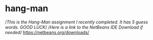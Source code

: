 # hang-man

/*This is the Hang-Man assignment I recently completed. It has 5 guess words. GOOD LUCK*/
/*Here is a link to the NetBeans IDE Download if needed*/ https://netbeans.org/downloads/

